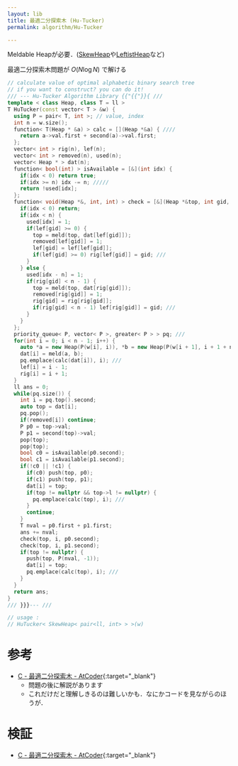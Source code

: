 ```yaml
---
layout: lib
title: 最適二分探索木 (Hu-Tucker)
permalink: algorithm/Hu-Tucker

---
```


Meldable Heapが必要．([SkewHeap](data-structure/Heap/SkewHeap)や[LeftistHeap](data-structure/Heap/LeftistHeap)など)

最適二分探索木問題が $O(N \log N)$ で解ける


```cpp
// calculate value of optimal alphabetic binary search tree
// if you want to construct? you can do it!
/// --- Hu-Tucker Algorithm Library {{"{{"}}{ ///
template < class Heap, class T = ll >
T HuTucker(const vector< T > &w) {
  using P = pair< T, int >; // value, index
  int n = w.size();
  function< T(Heap * &a) > calc = [](Heap *&a) { ////
    return a->val.first + second(a)->val.first;
  };
  vector< int > rig(n), lef(n);
  vector< int > removed(n), used(n);
  vector< Heap * > dat(n);
  function< bool(int) > isAvailable = [&](int idx) {
    if(idx < 0) return true;
    if(idx >= n) idx -= n; /////
    return !used[idx];
  };
  function< void(Heap *&, int, int) > check = [&](Heap *&top, int gid, int idx) {
    if(idx < 0) return;
    if(idx < n) {
      used[idx] = 1;
      if(lef[gid] >= 0) {
        top = meld(top, dat[lef[gid]]);
        removed[lef[gid]] = 1;
        lef[gid] = lef[lef[gid]];
        if(lef[gid] >= 0) rig[lef[gid]] = gid; ///
      }
    } else {
      used[idx - n] = 1;
      if(rig[gid] < n - 1) {
        top = meld(top, dat[rig[gid]]);
        removed[rig[gid]] = 1;
        rig[gid] = rig[rig[gid]];
        if(rig[gid] < n - 1) lef[rig[gid]] = gid; ///
      }
    }
  };
  priority_queue< P, vector< P >, greater< P > > pq; ///
  for(int i = 0; i < n - 1; i++) {
    auto *a = new Heap(P(w[i], i)), *b = new Heap(P(w[i + 1], i + 1 + n));
    dat[i] = meld(a, b);
    pq.emplace(calc(dat[i]), i); ///
    lef[i] = i - 1;
    rig[i] = i + 1;
  }
  ll ans = 0;
  while(pq.size()) {
    int i = pq.top().second;
    auto top = dat[i];
    pq.pop();
    if(removed[i]) continue;
    P p0 = top->val;
    P p1 = second(top)->val;
    pop(top);
    pop(top);
    bool c0 = isAvailable(p0.second);
    bool c1 = isAvailable(p1.second);
    if(!c0 || !c1) {
      if(c0) push(top, p0);
      if(c1) push(top, p1);
      dat[i] = top;
      if(top != nullptr && top->l != nullptr) {
        pq.emplace(calc(top), i); ///
      }
      continue;
    }
    T nval = p0.first + p1.first;
    ans += nval;
    check(top, i, p0.second);
    check(top, i, p1.second);
    if(top != nullptr) {
      push(top, P(nval, -1));
      dat[i] = top;
      pq.emplace(calc(top), i); ///
    }
  }
  return ans;
}
/// }}}--- ///

// usage :
// HuTucker< SkewHeap< pair<ll, int> > >(w)
```


# 参考

* [C - 最適二分探索木 - AtCoder](https://beta.atcoder.jp/contests/atc002/tasks/atc002_c){:target="_blank"}
  * 問題の後に解説があります
  * これだけだと理解しきるのは難しいかも．なにかコードを見ながらのほうが．

# 検証

* [C - 最適二分探索木 - AtCoder](https://beta.atcoder.jp/contests/atc002/submissions/2667901){:target="_blank"}

